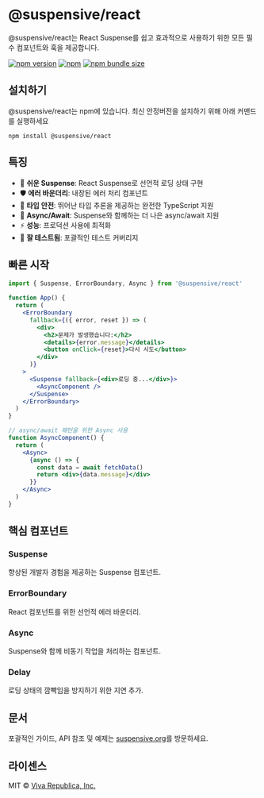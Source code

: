 # @suspensive/react

@suspensive/react는 React Suspense를 쉽고 효과적으로 사용하기 위한 모든 필수 컴포넌트와 훅을 제공합니다.

[![npm version](https://img.shields.io/npm/v/@suspensive/react?color=000&labelColor=000&logo=npm&label=)](https://www.npmjs.com/package/@suspensive/react)
[![npm](https://img.shields.io/npm/dm/@suspensive/react?color=000&labelColor=000)](https://www.npmjs.com/package/@suspensive/react)
[![npm bundle size](https://img.shields.io/bundlephobia/minzip/@suspensive/react?color=000&labelColor=000)](https://www.npmjs.com/package/@suspensive/react)

## 설치하기

@suspensive/react는 npm에 있습니다. 최신 안정버전을 설치하기 위해 아래 커맨드를 실행하세요

```shell
npm install @suspensive/react
```

## 특징

- 🚀 **쉬운 Suspense**: React Suspense로 선언적 로딩 상태 구현
- 🛡️ **에러 바운더리**: 내장된 에러 처리 컴포넌트
- 🎯 **타입 안전**: 뛰어난 타입 추론을 제공하는 완전한 TypeScript 지원
- 🔄 **Async/Await**: Suspense와 함께하는 더 나은 async/await 지원
- ⚡ **성능**: 프로덕션 사용에 최적화
- 🧪 **잘 테스트됨**: 포괄적인 테스트 커버리지

## 빠른 시작

```jsx
import { Suspense, ErrorBoundary, Async } from '@suspensive/react'

function App() {
  return (
    <ErrorBoundary
      fallback={({ error, reset }) => (
        <div>
          <h2>문제가 발생했습니다:</h2>
          <details>{error.message}</details>
          <button onClick={reset}>다시 시도</button>
        </div>
      )}
    >
      <Suspense fallback={<div>로딩 중...</div>}>
        <AsyncComponent />
      </Suspense>
    </ErrorBoundary>
  )
}

// async/await 패턴을 위한 Async 사용
function AsyncComponent() {
  return (
    <Async>
      {async () => {
        const data = await fetchData()
        return <div>{data.message}</div>
      }}
    </Async>
  )
}
```

## 핵심 컴포넌트

### Suspense

향상된 개발자 경험을 제공하는 Suspense 컴포넌트.

### ErrorBoundary

React 컴포넌트를 위한 선언적 에러 바운더리.

### Async

Suspense와 함께 비동기 작업을 처리하는 컴포넌트.

### Delay

로딩 상태의 깜빡임을 방지하기 위한 지연 추가.

## 문서

포괄적인 가이드, API 참조 및 예제는 [suspensive.org](https://suspensive.org)를 방문하세요.

## 라이센스

MIT © [Viva Republica, Inc.](https://github.com/toss/suspensive/blob/main/LICENSE)
